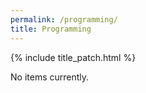 ```yaml
---
permalink: /programming/
title: Programming
---
```


{% include title_patch.html %}

No items currently.